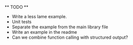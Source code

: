 ** TODO **
- Write a less lame example.
- Unit tests
- Separate the example from the main library file
- Write an example in the readme
- Can we combine function calling with structured output?
